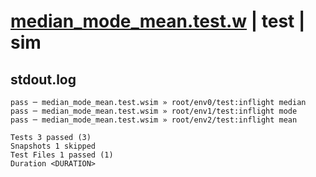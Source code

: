 # [median_mode_mean.test.w](../../../../../../tests/sdk_tests/math/median_mode_mean.test.w) | test | sim

## stdout.log
```log
pass ─ median_mode_mean.test.wsim » root/env0/test:inflight median
pass ─ median_mode_mean.test.wsim » root/env1/test:inflight mode  
pass ─ median_mode_mean.test.wsim » root/env2/test:inflight mean  

Tests 3 passed (3)
Snapshots 1 skipped
Test Files 1 passed (1)
Duration <DURATION>
```

